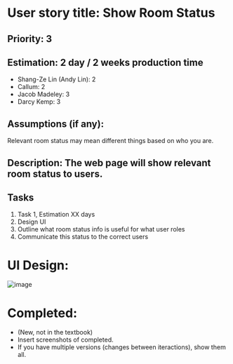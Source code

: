 # User story title: Show Room Status

## Priority: 3


## Estimation: 2 day  / 2 weeks production time
* Shang-Ze Lin (Andy Lin): 2
* Callum: 2
* Jacob Madeley: 3
* Darcy Kemp: 3

## Assumptions (if any):
Relevant room status may mean different things based on who you are.

## Description: The web page will show relevant room status to users.

## Tasks

1. Task 1, Estimation XX days
2. Design UI
3. Outline what room status info is useful for what user roles
4. Communicate this status to the correct users


# UI Design:
![image](https://github.com/JacobMadeley/cp3407-project-v2024/assets/110138379/429ad54e-b521-4cad-b0c9-f6780e76cddc)


# Completed:
* (New, not in the textbook) 
* Insert screenshots of completed. 
* If you have multiple versions (changes between iteractions), show them all.

